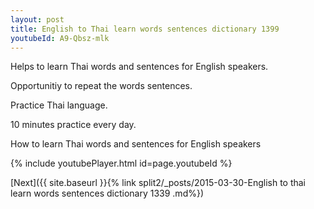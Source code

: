 ```yaml
---
layout: post
title: English to Thai learn words sentences dictionary 1399 
youtubeId: A9-Qbsz-mlk
---
```

 
 
Helps to learn Thai words and sentences for English speakers.

Opportunitiy to repeat the words sentences. 

Practice Thai language. 
 
10 minutes practice every day. 
 
How to learn Thai words and sentences for English speakers 
 
{% include youtubePlayer.html id=page.youtubeId %}
 
 
[Next]({{ site.baseurl }}{% link  split2/_posts/2015-03-30-English to thai learn words sentences dictionary 1339 .md%})
 
